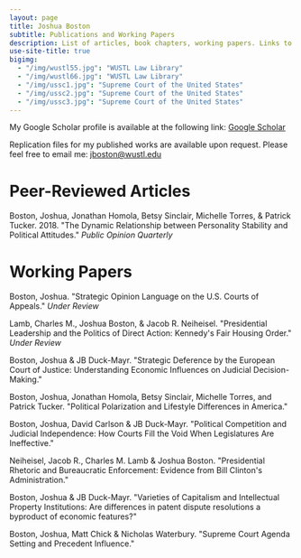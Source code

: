 ```yaml
---
layout: page
title: Joshua Boston
subtitle: Publications and Working Papers
description: List of articles, book chapters, working papers. Links to abstracts and Google Scholar.
use-site-title: true
bigimg:
  - "/img/wustl55.jpg": "WUSTL Law Library"
  - "/img/wustl66.jpg": "WUSTL Law Library"
  - "/img/ussc1.jpg": "Supreme Court of the United States"
  - "/img/ussc2.jpg": "Supreme Court of the United States"
  - "/img/ussc3.jpg": "Supreme Court of the United States"
---
```


<p>My Google Scholar profile is available at the following link: <a href="https://scholar.google.com/citations?user=hKBsYfwAAAAJ&hl" target="_blank">Google Scholar</a></p>

<p>Replication files for my published works are available upon request. Please feel free to email me: <a href="mailto:jboston@wustl.edu" target="_blank">jboston@wustl.edu</a></p>

# Peer-Reviewed Articles

Boston, Joshua, Jonathan Homola, Betsy Sinclair, Michelle Torres, & Patrick Tucker. 2018. "The Dynamic Relationship between Personality Stability and Political Attitudes." <i>Public Opinion Quarterly</i>

# Working Papers

Boston, Joshua. "Strategic Opinion Language on the U.S. Courts of Appeals." *Under Review*
    
Lamb, Charles M., Joshua Boston, & Jacob R. Neiheisel. "Presidential Leadership and the Politics of Direct Action: Kennedy's Fair Housing Order." *Under Review*

Boston, Joshua & JB Duck-Mayr. "Strategic Deference by the European Court of Justice: Understanding Economic Influences on Judicial Decision-Making."

Boston, Joshua, Jonathan Homola, Betsy Sinclair, Michelle Torres, and Patrick Tucker. "Political Polarization and Lifestyle Differences in America."
    
Boston, Joshua, David Carlson & JB Duck-Mayr. "Political Competition and Judicial Independence: How Courts Fill the Void When Legislatures Are Ineffective."
    
Neiheisel, Jacob R., Charles M. Lamb & Joshua Boston. "Presidential Rhetoric and Bureaucratic Enforcement: Evidence from Bill Clinton's Administration."

Boston, Joshua & JB Duck-Mayr. "Varieties of Capitalism and Intellectual Property Institutions: Are differences in patent dispute resolutions a byproduct of economic features?"

Boston, Joshua, Matt Chick & Nicholas Waterbury. "Supreme Court Agenda Setting and Precedent Influence."
